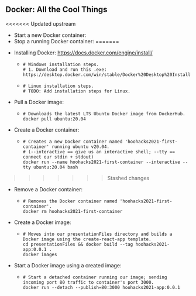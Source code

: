 ## Docker: All the Cool Things

<<<<<<< Updated upstream
- Start a new Docker container:
- Stop a running Docker container:
=======
* Installing Docker: https://docs.docker.com/engine/install/
  * ```
    # Windows installation steps.
    # 1. Download and run this .exe:
    https://desktop.docker.com/win/stable/Docker%20Desktop%20Installer.exe
    ```
  * ```
    # Linux installation steps.
    # TODO: Add installation steps for Linux.
    ```

* Pull a Docker image:
  * ```
    # Downloads the latest LTS Ubuntu Docker image from DockerHub. 
    docker pull ubuntu:20.04
    ```
- Create a Docker container:
  * ```
    # Creates a new Docker container named 'hoohacks2021-first-container' running ubuntu v20.04. 
    # (--interactive == give us an interactive shell; --tty == connect our stdin + stdout)
    docker run --name hoohacks2021-first-container --interactive --tty ubuntu:20.04 bash
    ```
>>>>>>> Stashed changes
- Remove a Docker container:
  * ```
    # Removes the Docker container named 'hoohacks2021-first-container'. 
    docker rm hoohacks2021-first-container
    ```
- Create a Docker image:
  * ```
    # Moves into our presentationFiles directory and builds a Docker image using the create-react-app template.
    cd presentationFiles && docker build --tag hoohacks2021-app:0.0.1 .
    docker images
    ```
- Start a Docker image using a created image:
  * ```
    # Start a detached container running our image; sending incoming port 80 traffic to container's port 3000. 
    docker run --detach --publish=80:3000 hoohacks2021-app:0.0.1
    ```